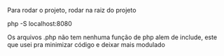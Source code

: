 Para rodar o projeto, rodar na raiz do projeto 

php -S localhost:8080

Os arquivos .php não tem nenhuma função de php alem de include, este que usei pra minimizar código e deixar mais modulado 